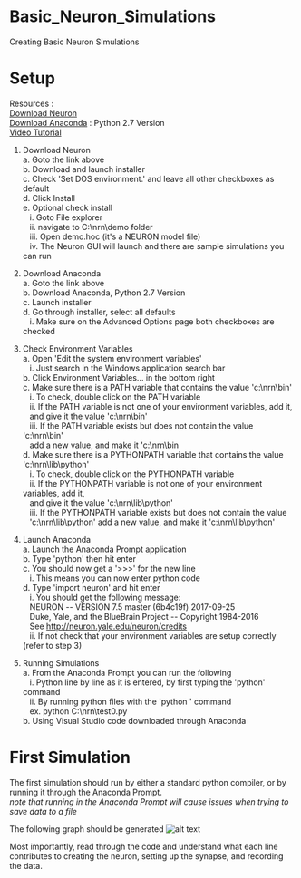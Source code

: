 # Basic_Neuron_Simulations
Creating Basic Neuron Simulations

Setup
=====
Resources :  
[Download Neuron](https://neuron.yale.edu/neuron/download)  
[Download Anaconda](https://www.anaconda.com/download/) : Python 2.7 Version  
[Video Tutorial](https://www.youtube.com/watch?v=jWjiPWG3DKY)  

1. Download Neuron  
  a. Goto the link above  
  b. Download and launch installer  
  c. Check 'Set DOS environment.' and leave all other checkboxes as default  
  d. Click Install  
  e. Optional check install  
   &nbsp;&nbsp; i. Goto File explorer  
   &nbsp;&nbsp; ii. navigate to C:\nrn\demo folder    
   &nbsp;&nbsp; iii. Open demo.hoc (it's a NEURON model file)  
   &nbsp;&nbsp; iv. The Neuron GUI will launch and there are sample simulations you can run  
    
2. Download Anaconda  
  a. Goto the link above  
  b. Download Anaconda, Python 2.7 Version  
  c. Launch installer  
  d. Go through installer, select all defaults  
   &nbsp;&nbsp; i. Make sure on the Advanced Options page both checkboxes are checked  
    
3. Check Environment Variables  
  a. Open 'Edit the system environment variables'  
   &nbsp;&nbsp; i. Just search in the Windows application search bar  
  b. Click Environment Variables... in the bottom right  
  c. Make sure there is a PATH variable that contains the value 'c:\nrn\bin'  
   &nbsp;&nbsp; i. To check, double click on the PATH variable  
   &nbsp;&nbsp; ii. If the PATH variable is not one of your environment variables, add it,   
   &nbsp;&nbsp;       and give it the value 'c:\nrn\bin'  
   &nbsp;&nbsp; iii. If the PATH variable exists but does not contain the value 'c:\nrn\bin'   
   &nbsp;&nbsp;       add a new value, and make it 'c:\nrn\bin     
  d. Make sure there is a PYTHONPATH variable that contains the value 'c:\nrn\lib\python'  
   &nbsp;&nbsp; i. To check, double click on the PYTHONPATH variable  
   &nbsp;&nbsp; ii. If the PYTHONPATH variable is not one of your environment variables, add it,   
   &nbsp;&nbsp;       and give it the value 'c:\nrn\lib\python'  
   &nbsp;&nbsp; iii. If the PYTHONPATH variable exists but does not contain the value   
   &nbsp;&nbsp;       'c:\nrn\lib\python' add a new value, and make it 'c:\nrn\lib\python'  

4. Launch Anaconda  
  a. Launch the Anaconda Prompt application  
  b. Type 'python' then hit enter  
  c. You should now get a '>>>' for the new line  
   &nbsp;&nbsp; i. This means you can now enter python code  
  d. Type 'import neuron' and hit enter  
   &nbsp;&nbsp; i. You should get the following message:  
   &nbsp;&nbsp;   NEURON -- VERSION 7.5 master (6b4c19f) 2017-09-25  
   &nbsp;&nbsp;   Duke, Yale, and the BlueBrain Project -- Copyright 1984-2016  
   &nbsp;&nbsp;   See http://neuron.yale.edu/neuron/credits  
   &nbsp;&nbsp; ii. If not check that your environment variables are setup correctly (refer to step 3)  
    
5. Running Simulations  
  a. From the Anaconda Prompt you can run the following  
   &nbsp;&nbsp; i. Python line by line as it is entered, by first typing the 'python' command  
   &nbsp;&nbsp; ii. By running python files with the 'python <insert path to file>' command  
   &nbsp;&nbsp;   ex. python C:\nrn\test0.py  
  b. Using Visual Studio code downloaded through Anaconda  


First Simulation
================
The first simulation should run by either a standard python compiler, or by running it through the Anaconda Prompt.  
*note that running in the Anaconda Prompt will cause issues when trying to save data to a file*  

The following graph should be generated
![alt text](https://github.com/mrjoeboo123/Basic_Neuron_Simulations/blob/master/Graphs/FirstScript.jpeg "FirstScript.py Graph")

Most importantly, read through the code and understand what each line contributes to creating the neuron, setting up the synapse,
and recording the data.  
